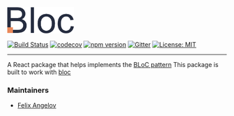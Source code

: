 <img src="https://raw.githubusercontent.com/felangel/bloc/master/docs/assets/bloc_logo_full.png" height="60" alt="Bloc" />

[![Build Status](https://travis-ci.org/felangel/bloc.js.svg?branch=master)](https://travis-ci.org/felangel/bloc.js)
[![codecov](https://codecov.io/gh/felangel/bloc.js/branch/master/graph/badge.svg)](https://codecov.io/gh/felangel/bloc.js)
[![npm version](https://badge.fury.io/js/%40felangel%2Fbloc.svg)](https://badge.fury.io/js/%40felangel%2Fbloc)
[![Gitter](https://img.shields.io/badge/gitter-chat-hotpink.svg)](https://gitter.im/bloc_package/Lobby)
[![License: MIT](https://img.shields.io/badge/License-MIT-purple.svg)](https://opensource.org/licenses/MIT)

---
A React package that helps implements the [BLoC pattern](https://www.didierboelens.com/2018/08/reactive-programming---streams---bloc/)
This package is built to work with [bloc](https://github.com/felangel/bloc.js)
### Maintainers

- [Felix Angelov](https://github.com/felangel)
